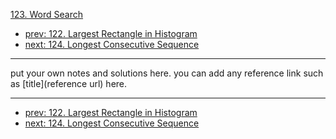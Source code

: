 [123. Word Search](http://www.lintcode.com/problem/word-search)

- [prev: 122. Largest Rectangle in Histogram](122-largest-rectangle-in-histogram.md)
- [next: 124. Longest Consecutive Sequence](124-longest-consecutive-sequence.md)

---

put your own notes and solutions here.
you can add any reference link such as [title](reference url) here.

---

- [prev: 122. Largest Rectangle in Histogram](122-largest-rectangle-in-histogram.md)
- [next: 124. Longest Consecutive Sequence](124-longest-consecutive-sequence.md)
